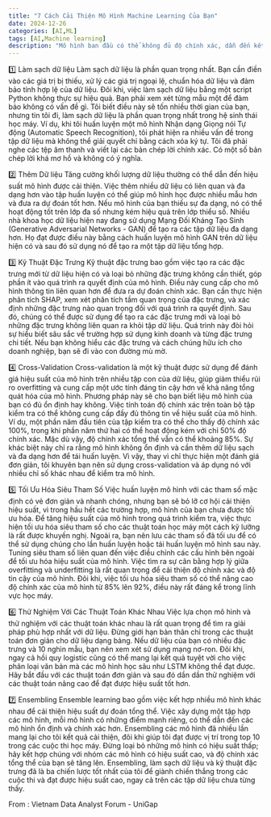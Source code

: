 ```yaml
---
title: "7 Cách Cải Thiện Mô Hình Machine Learning Của Bạn"
date: 2024-12-26
categories: [AI,ML]
tags: [AI,Machine learning]
description: "Mô hình ban đầu có thể không đủ độ chính xác, dẫn đến kết quả không mong muốn do đó cải thiện mô hình giúp tăng độ chính xác và đáng tin cậy. Ngoài ra  dữ liệu và yêu cầu kinh doanh luôn thay đổi nên đòi hỏi cải thiện mô hình giúp nó thích nghi với những thay đổi này"
---
```

1️⃣ Làm sạch dữ liệu
Làm sạch dữ liệu là phần quan trọng nhất. Bạn cần điền vào các giá trị bị thiếu, xử lý các giá trị ngoại lệ, chuẩn hóa dữ liệu và đảm bảo tính hợp lệ của dữ liệu. Đôi khi, việc làm sạch dữ liệu bằng một script Python không thực sự hiệu quả. Bạn phải xem xét từng mẫu một để đảm bảo không có vấn đề gì. Tôi biết điều này sẽ tốn nhiều thời gian của bạn, nhưng tin tôi đi, làm sạch dữ liệu là phần quan trọng nhất trong hệ sinh thái học máy.
Ví dụ, khi tôi huấn luyện một mô hình Nhận dạng Giọng nói Tự động (Automatic Speech Recognition), tôi phát hiện ra nhiều vấn đề trong tập dữ liệu mà không thể giải quyết chỉ bằng cách xóa ký tự. Tôi đã phải nghe các tệp âm thanh và viết lại các bản chép lời chính xác. Có một số bản chép lời khá mơ hồ và không có ý nghĩa.

2️⃣ Thêm Dữ liệu
Tăng cường khối lượng dữ liệu thường có thể dẫn đến hiệu suất mô hình được cải thiện. Việc thêm nhiều dữ liệu có liên quan và đa dạng hơn vào tập huấn luyện có thể giúp mô hình học được nhiều mẫu hơn và đưa ra dự đoán tốt hơn. Nếu mô hình của bạn thiếu sự đa dạng, nó có thể hoạt động tốt trên lớp đa số nhưng kém hiệu quả trên lớp thiểu số.
Nhiều nhà khoa học dữ liệu hiện nay đang sử dụng Mạng Đối Kháng Tạo Sinh (Generative Adversarial Networks - GAN) để tạo ra các tập dữ liệu đa dạng hơn. Họ đạt được điều này bằng cách huấn luyện mô hình GAN trên dữ liệu hiện có và sau đó sử dụng nó để tạo ra một tập dữ liệu tổng hợp.

3️⃣ Kỹ Thuật Đặc Trưng
Kỹ thuật đặc trưng bao gồm việc tạo ra các đặc trưng mới từ dữ liệu hiện có và loại bỏ những đặc trưng không cần thiết, góp phần ít vào quá trình ra quyết định của mô hình. Điều này cung cấp cho mô hình thông tin liên quan hơn để đưa ra dự đoán chính xác.
Bạn cần thực hiện phân tích SHAP, xem xét phân tích tầm quan trọng của đặc trưng, và xác định những đặc trưng nào quan trọng đối với quá trình ra quyết định. Sau đó, chúng có thể được sử dụng để tạo ra các đặc trưng mới và loại bỏ những đặc trưng không liên quan ra khỏi tập dữ liệu. Quá trình này đòi hỏi sự hiểu biết sâu sắc về trường hợp sử dụng kinh doanh và từng đặc trưng chi tiết. Nếu bạn không hiểu các đặc trưng và cách chúng hữu ích cho doanh nghiệp, bạn sẽ đi vào con đường mù mờ.

4️⃣ Cross-Validation
Cross-validation là một kỹ thuật được sử dụng để đánh giá hiệu suất của mô hình trên nhiều tập con của dữ liệu, giúp giảm thiểu rủi ro overfitting và cung cấp một ước tính đáng tin cậy hơn về khả năng tổng quát hóa của mô hình. Phương pháp này sẽ cho bạn biết liệu mô hình của bạn có đủ ổn định hay không.
Việc tính toán độ chính xác trên toàn bộ tập kiểm tra có thể không cung cấp đầy đủ thông tin về hiệu suất của mô hình. Ví dụ, một phần năm đầu tiên của tập kiểm tra có thể cho thấy độ chính xác 100%, trong khi phần năm thứ hai có thể hoạt động kém với chỉ 50% độ chính xác. Mặc dù vậy, độ chính xác tổng thể vẫn có thể khoảng 85%. Sự khác biệt này chỉ ra rằng mô hình không ổn định và cần thêm dữ liệu sạch và đa dạng hơn để tái huấn luyện.
Vì vậy, thay vì chỉ thực hiện một đánh giá đơn giản, tôi khuyên bạn nên sử dụng cross-validation và áp dụng nó với nhiều chỉ số khác nhau để kiểm tra mô hình.

5️⃣ Tối Ưu Hóa Siêu Tham Số
Việc huấn luyện mô hình với các tham số mặc định có vẻ đơn giản và nhanh chóng, nhưng bạn sẽ bỏ lỡ cơ hội cải thiện hiệu suất, vì trong hầu hết các trường hợp, mô hình của bạn chưa được tối ưu hóa. Để tăng hiệu suất của mô hình trong quá trình kiểm tra, việc thực hiện tối ưu hóa siêu tham số cho các thuật toán học máy một cách kỹ lưỡng là rất được khuyến nghị. Ngoài ra, bạn nên lưu các tham số đã tối ưu để có thể sử dụng chúng cho lần huấn luyện hoặc tái huấn luyện mô hình sau này.
Tuning siêu tham số liên quan đến việc điều chỉnh các cấu hình bên ngoài để tối ưu hóa hiệu suất của mô hình. Việc tìm ra sự cân bằng hợp lý giữa overfitting và underfitting là rất quan trọng để cải thiện độ chính xác và độ tin cậy của mô hình. Đôi khi, việc tối ưu hóa siêu tham số có thể nâng cao độ chính xác của mô hình từ 85% lên 92%, điều này rất đáng kể trong lĩnh vực học máy.

6️⃣ Thử Nghiệm Với Các Thuật Toán Khác Nhau
Việc lựa chọn mô hình và thử nghiệm với các thuật toán khác nhau là rất quan trọng để tìm ra giải pháp phù hợp nhất với dữ liệu. Đừng giới hạn bản thân chỉ trong các thuật toán đơn giản cho dữ liệu dạng bảng. Nếu dữ liệu của bạn có nhiều đặc trưng và 10 nghìn mẫu, bạn nên xem xét sử dụng mạng nơ-ron. Đôi khi, ngay cả hồi quy logistic cũng có thể mang lại kết quả tuyệt vời cho việc phân loại văn bản mà các mô hình học sâu như LSTM không thể đạt được.
Hãy bắt đầu với các thuật toán đơn giản và sau đó dần dần thử nghiệm với các thuật toán nâng cao để đạt được hiệu suất tốt hơn.

7️⃣ Ensembling
Ensemble learning bao gồm việc kết hợp nhiều mô hình khác nhau để cải thiện hiệu suất dự đoán tổng thể. Việc xây dựng một tập hợp các mô hình, mỗi mô hình có những điểm mạnh riêng, có thể dẫn đến các mô hình ổn định và chính xác hơn.
Ensembling các mô hình đã nhiều lần mang lại cho tôi kết quả cải thiện, đôi khi giúp tôi đạt được vị trí trong top 10 trong các cuộc thi học máy. Đừng loại bỏ những mô hình có hiệu suất thấp; hãy kết hợp chúng với nhóm các mô hình có hiệu suất cao, và độ chính xác tổng thể của bạn sẽ tăng lên.
Ensembling, làm sạch dữ liệu và kỹ thuật đặc trưng đã là ba chiến lược tốt nhất của tôi để giành chiến thắng trong các cuộc thi và đạt được hiệu suất cao, ngay cả trên các tập dữ liệu chưa từng thấy.

From : Vietnam Data Analyst Forum - UniGap
